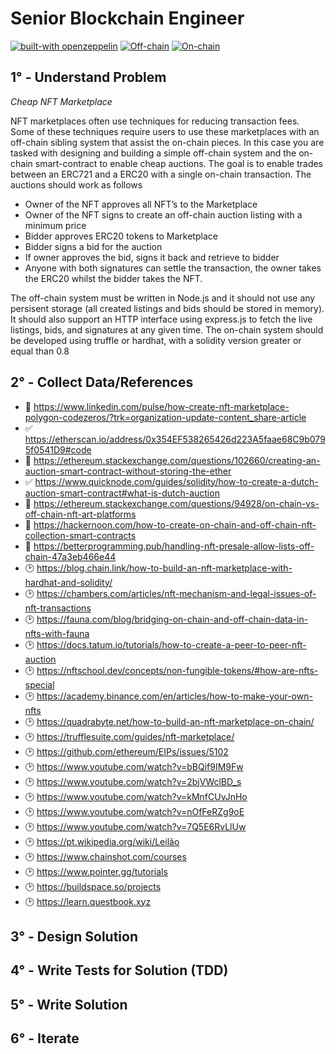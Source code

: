 # Senior Blockchain Engineer

[![built-with openzeppelin](https://img.shields.io/badge/built%20with-OpenZeppelin-3677FF)](https://docs.openzeppelin.com/)
[![Off-chain](https://github.com/olivmath/senior-blockchain-engineer-test/actions/workflows/off-chain.yml/badge.svg?branch=main)](https://github.com/olivmath/senior-blockchain-engineer-test/actions/workflows/off-chain.yml)
[![On-chain](https://github.com/olivmath/senior-blockchain-engineer-test/actions/workflows/on-chain.yml/badge.svg?branch=main)](https://github.com/olivmath/senior-blockchain-engineer-test/actions/workflows/on-chain.yml)

## 1° - Understand Problem

_Cheap NFT Marketplace_

NFT marketplaces often use techniques for reducing transaction fees.
Some of these techniques require users to use these marketplaces with an off-chain sibling system that assist the on-chain pieces. In this case you are tasked with designing and building a simple off-chain system and the on-chain smart-contract to enable cheap auctions. The goal is to enable trades between an ERC721 and a ERC20 with a single on-chain transaction.
The auctions should work as follows

- Owner of the NFT approves all NFT’s to the Marketplace
- Owner of the NFT signs to create an off-chain auction listing with a minimum price
- Bidder approves ERC20 tokens to Marketplace
- Bidder signs a bid for the auction
- If owner approves the bid, signs it back and retrieve to bidder
- Anyone with both signatures can settle the transaction, the owner takes the ERC20 whilst the bidder takes the NFT.

The off-chain system must be written in Node.js and it should not use any persisent storage (all created listings and bids should be stored in memory). It should also support an HTTP interface using express.js to fetch the live listings, bids, and signatures at any given time. The on-chain system should be developed using truffle or hardhat, with a solidity version greater or equal than 0.8

## 2° - Collect Data/References

- 💩 https://www.linkedin.com/pulse/how-create-nft-marketplace-polygon-codezeros/?trk=organization-update-content_share-article
- ✅ https://etherscan.io/address/0x354EF538265426d223A5faae68C9b0795f0541D9#code
- 💩 https://ethereum.stackexchange.com/questions/102660/creating-an-auction-smart-contract-without-storing-the-ether
- ✅ https://www.quicknode.com/guides/solidity/how-to-create-a-dutch-auction-smart-contract#what-is-dutch-auction
- 💩 https://ethereum.stackexchange.com/questions/94928/on-chain-vs-off-chain-nft-art-platforms
- 💩 https://hackernoon.com/how-to-create-on-chain-and-off-chain-nft-collection-smart-contracts
- 💩 https://betterprogramming.pub/handling-nft-presale-allow-lists-off-chain-47a3eb466e44
- 🕑 https://blog.chain.link/how-to-build-an-nft-marketplace-with-hardhat-and-solidity/
- 🕑 https://chambers.com/articles/nft-mechanism-and-legal-issues-of-nft-transactions
- 🕑 https://fauna.com/blog/bridging-on-chain-and-off-chain-data-in-nfts-with-fauna
- 🕑 https://docs.tatum.io/tutorials/how-to-create-a-peer-to-peer-nft-auction
- 🕑 https://nftschool.dev/concepts/non-fungible-tokens/#how-are-nfts-special
- 🕑 https://academy.binance.com/en/articles/how-to-make-your-own-nfts
- 🕑 https://quadrabyte.net/how-to-build-an-nft-marketplace-on-chain/
- 🕑 https://trufflesuite.com/guides/nft-marketplace/
- 🕑 https://github.com/ethereum/EIPs/issues/5102
- 🕑 https://www.youtube.com/watch?v=bBQif9IM9Fw
- 🕑 https://www.youtube.com/watch?v=2bjVWclBD_s
- 🕑 https://www.youtube.com/watch?v=kMnfCUvJnHo
- 🕑 https://www.youtube.com/watch?v=nOfFeRZg9oE
- 🕑 https://www.youtube.com/watch?v=7Q5E6RvLlUw
- 🕑 https://pt.wikipedia.org/wiki/Leilão
- 🕑 https://www.chainshot.com/courses
- 🕑 https://www.pointer.gg/tutorials
- 🕑 https://buildspace.so/projects
- 🕑 https://learn.questbook.xyz

## 3° - Design Solution

## 4° - Write Tests for Solution (TDD)

## 5° - Write Solution

## 6° - Iterate
